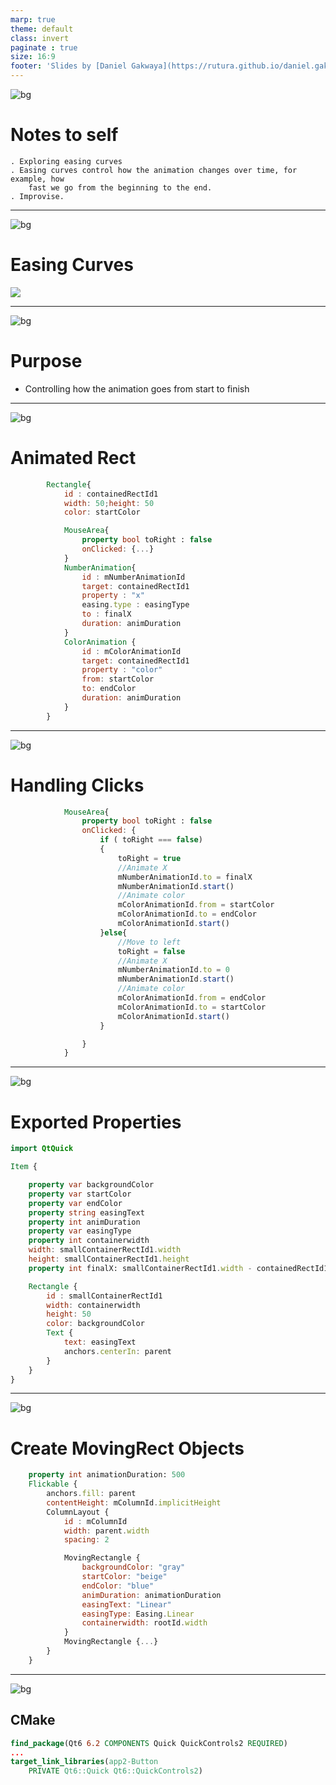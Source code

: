 ```yaml
---
marp: true
theme: default
class: invert
paginate : true
size: 16:9
footer: 'Slides by [Daniel Gakwaya](https://rutura.github.io/daniel.gakwaya/) at [LearnQtGuide](https://www.learnqt.guide/)'
---
```

![bg](images/slide_background.png)
# Notes to self
    . Exploring easing curves
    . Easing curves control how the animation changes over time, for example, how
        fast we go from the beginning to the end.
    . Improvise.


        
---
![bg](images/slide_background.png)
# Easing Curves
![](images/1.png)

---
![bg](images/slide_background.png)
# Purpose
* Controlling how the animation goes from start to finish

---
![bg](images/slide_background.png)
# Animated Rect
```qml
        Rectangle{
            id : containedRectId1
            width: 50;height: 50
            color: startColor

            MouseArea{
                property bool toRight : false
                onClicked: {...}
            }
            NumberAnimation{
                id : mNumberAnimationId
                target: containedRectId1
                property : "x"
                easing.type : easingType
                to : finalX
                duration: animDuration
            }
            ColorAnimation {
                id : mColorAnimationId
                target: containedRectId1
                property : "color"
                from: startColor
                to: endColor
                duration: animDuration
            }
        }
```

---

![bg](images/slide_background.png)
# Handling Clicks
```qml
            MouseArea{
                property bool toRight : false
                onClicked: {
                    if ( toRight === false)
                    {
                        toRight = true
                        //Animate X
                        mNumberAnimationId.to = finalX
                        mNumberAnimationId.start()
                        //Animate color
                        mColorAnimationId.from = startColor
                        mColorAnimationId.to = endColor
                        mColorAnimationId.start()
                    }else{
                        //Move to left
                        toRight = false
                        //Animate X
                        mNumberAnimationId.to = 0
                        mNumberAnimationId.start()
                        //Animate color
                        mColorAnimationId.from = endColor
                        mColorAnimationId.to = startColor
                        mColorAnimationId.start()
                    }

                }
            }
```

---

![bg](images/slide_background.png)
# Exported Properties
```qml
import QtQuick

Item {

    property var backgroundColor
    property var startColor
    property var endColor
    property string easingText
    property int animDuration
    property var easingType
    property int containerwidth
    width: smallContainerRectId1.width
    height: smallContainerRectId1.height
    property int finalX: smallContainerRectId1.width - containedRectId1.width

    Rectangle {
        id : smallContainerRectId1
        width: containerwidth
        height: 50
        color: backgroundColor
        Text {
            text: easingText
            anchors.centerIn: parent
        }
    }
}
```

---

![bg](images/slide_background.png)
# Create MovingRect Objects
```qml
    property int animationDuration: 500
    Flickable {
        anchors.fill: parent
        contentHeight: mColumnId.implicitHeight
        ColumnLayout {
            id : mColumnId
            width: parent.width
            spacing: 2

            MovingRectangle {
                backgroundColor: "gray"
                startColor: "beige"
                endColor: "blue"
                animDuration: animationDuration
                easingText: "Linear"
                easingType: Easing.Linear
                containerwidth: rootId.width
            }
            MovingRectangle {...}
        }
    }
```

---

![bg](images/slide_background.png)
## CMake
```cmake
find_package(Qt6 6.2 COMPONENTS Quick QuickControls2 REQUIRED)
...
target_link_libraries(app2-Button
    PRIVATE Qt6::Quick Qt6::QuickControls2)

```


